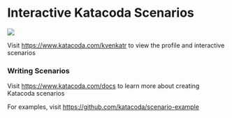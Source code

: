 # Interactive Katacoda Scenarios

[![](http://shields.katacoda.com/katacoda/kvenkatr/count.svg)](https://www.katacoda.com/kvenkatr "Get your profile on Katacoda.com")

Visit https://www.katacoda.com/kvenkatr to view the profile and interactive scenarios

### Writing Scenarios
Visit https://www.katacoda.com/docs to learn more about creating Katacoda scenarios

For examples, visit https://github.com/katacoda/scenario-example
